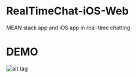 # RealTimeChat-iOS-Web
MEAN stack app and iOS app in real-time chatting

# DEMO
![alt tag](https://raw.github.com/YuanGao0317/RealTimeChat-iOS-Web/master/Preview/RealTimeChat-iOS-Web.gif)



 
